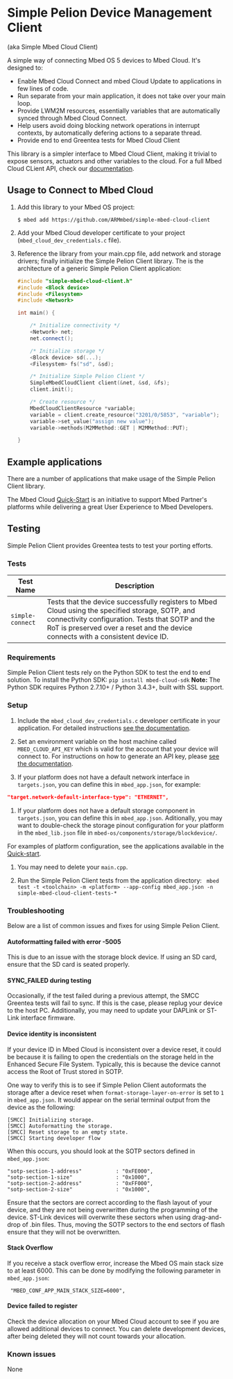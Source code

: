 # Simple Pelion Device Management Client

(aka Simple Mbed Cloud Client)

A simple way of connecting Mbed OS 5 devices to Mbed Cloud. It's designed to:

* Enable Mbed Cloud Connect and mbed Cloud Update to applications in few lines of code.
* Run separate from your main application, it does not take over your main loop.
* Provide LWM2M resources, essentially variables that are automatically synced through Mbed Cloud Connect.
* Help users avoid doing blocking network operations in interrupt contexts, by automatically defering actions to a separate thread.
* Provide end to end Greentea tests for Mbed Cloud Client

This library is a simpler interface to Mbed Cloud Client, making it trivial to expose sensors, actuators and other variables to the cloud. For a full Mbed Cloud CLient API, check our [documentation](https://cloud.mbed.com/docs/current/mbed-cloud-client/index.html).

## Usage to Connect to Mbed Cloud

1. Add this library to your Mbed OS project:

    ```
    $ mbed add https://github.com/ARMmbed/simple-mbed-cloud-client
    ```

2. Add your Mbed Cloud developer certificate to your project (`mbed_cloud_dev_credentials.c` file).

3. Reference the library from your main.cpp file, add network and storage drivers; finally initialize the Simple Pelion Client library. The is the architecture of a generic Simple Pelion Client application:

    ```cpp
    #include "simple-mbed-cloud-client.h"
    #include <Block device>
    #include <Filesystem>
    #include <Network>

    int main() {

        /* Initialize connectivity */
        <Network> net;
        net.connect();

        /* Initialize storage */
        <Block device> sd(...);
        <Filesystem> fs("sd", &sd);

        /* Initialize Simple Pelion Client */
        SimpleMbedCloudClient client(&net, &sd, &fs);
        client.init();

        /* Create resource */
        MbedCloudClientResource *variable;
        variable = client.create_resource("3201/0/5853", "variable");
        variable->set_value("assign new value");
        variable->methods(M2MMethod::GET | M2MMethod::PUT);

    }
    ```

## Example applications

  There are a number of applications that make usage of the Simple Pelion Client library.

  The Mbed Cloud [Quick-Start](https://cloud.mbed.com/quick-start) is an initiative to support Mbed Partner's platforms while delivering a great User Experience to Mbed Developers.

## Testing

Simple Pelion Client provides Greentea tests to test your porting efforts.

### Tests

| **Test Name** | **Description** |
| ------------- | ------------- |
| `simple-connect` | Tests that the device successfully registers to Mbed Cloud using the specified storage, SOTP, and connectivity configuration. Tests that SOTP and the RoT is preserved over a reset and the device connects with a consistent device ID.  |

### Requirements
 Simple Pelion Client tests rely on the Python SDK to test the end to end solution.
 To install the Python SDK:
`pip install mbed-cloud-sdk`
 **Note:** The Python SDK requires Python 2.7.10+ / Python 3.4.3+, built with SSL support.

 ### Setup

 1. Include the `mbed_cloud_dev_credentials.c` developer certificate in your application. For detailed instructions [see the documentation](https://cloud.mbed.com/docs/current/connecting/provisioning-development-devices.html#creating-and-downloading-a-developer-certificate).

 2. Set an environment variable on the host machine called `MBED_CLOUD_API_KEY` which is valid for the account that your device will connect to. For instructions on how to generate an API key, please [see the documentation](https://cloud.mbed.com/docs/current/integrate-web-app/api-keys.html#generating-an-api-key).

 3. If your platform does not have a default network interface in `targets.json`, you can define this in `mbed_app.json`, for example:
 ```json
"target.network-default-interface-type": "ETHERNET",
```

1. If your platform does not have a default storage component in `targets.json`, you can define this in `mbed_app.json`. Aditionally, you may want to double-check the storage pinout configuration for your platform in the `mbed_lib.json` file in `mbed-os/components/storage/blockdevice/`.
   
For examples of platform configuration, see the applications available in the [Quick-start](https://cloud.mbed.com/quick-start).

1. You may need to delete your `main.cpp`.

2. Run the Simple Pelion Client tests from the application directory:
 ` mbed test -t <toolchain> -m <platform> --app-config mbed_app.json -n simple-mbed-cloud-client-tests-*`

### Troubleshooting
Below are a list of common issues and fixes for using Simple Pelion Client.

#### Autoformatting failed with error -5005
This is due to an issue with the storage block device. If using an SD card, ensure that the SD card is seated properly.

#### SYNC_FAILED during testing
Occasionally, if the test failed during a previous attempt, the SMCC Greentea tests will fail to sync. If this is the case, please replug your device to the host PC. Additionally, you may need to update your DAPLink or ST-Link interface firmware.

#### Device identity is inconsistent
If your device ID in Mbed Cloud is inconsistent over a device reset, it could be because it is failing to open the credentials on the storage held in the Enhanced Secure File System. Typically, this is because the device cannot access the Root of Trust stored in SOTP.

One way to verify this is to see if Simple Pelion Client autoformats the storage after a device reset when `format-storage-layer-on-error` is set to `1` in `mbed_app.json`.  It would appear on the serial terminal output from the device as the following:
```
[SMCC] Initializing storage.
[SMCC] Autoformatting the storage.
[SMCC] Reset storage to an empty state.
[SMCC] Starting developer flow
```

When this occurs, you should look at the SOTP sectors defined in `mbed_app.json`:
```
"sotp-section-1-address"           : "0xFE000",
"sotp-section-1-size"              : "0x1000",
"sotp-section-2-address"           : "0xFF000",
"sotp-section-2-size"              : "0x1000",
```
Ensure that the sectors are correct according to the flash layout of your device, and they are not being overwritten during the programming of the device. ST-Link devices will overwrite these sectors when using drag-and-drop of .bin files. Thus, moving the SOTP sectors to the end sectors of flash ensure that they will not be overwritten.

#### Stack Overflow
If you receive a stack overflow error, increase the Mbed OS main stack size to at least 6000. This can be done by modifying the following parameter in `mbed_app.json`:
```
 "MBED_CONF_APP_MAIN_STACK_SIZE=6000",
```

#### Device failed to register
Check the device allocation on your Mbed Cloud account to see if you are allowed additional devices to connect. You can delete development devices, after being deleted they will not count towards your allocation.


### Known issues

None
